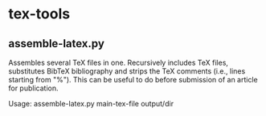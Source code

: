 # tex-tools

## assemble-latex.py

Assembles several TeX files in one. Recursively includes TeX files, substitutes BibTeX bibliography and strips the TeX comments (i.e., lines starting from "%"). This can be useful to do before submission of an article for publication.

Usage:
	assemble-latex.py main-tex-file output/dir
